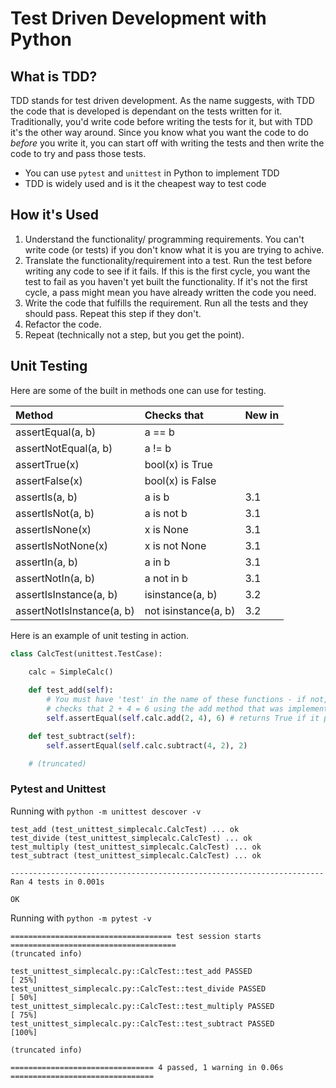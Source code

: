 # Test Driven Development with Python

## What is TDD?
TDD stands for test driven development. As the name suggests, with TDD the code that is developed is dependant on the tests written for it. Traditionally, you'd write code before writing the tests for it, but with TDD it's the other way around. Since you know what you want the code to do *before* you write it, you can start off with writing the tests and then write the code to try and pass those tests.  

- You can use ``pytest`` and ``unittest`` in Python to implement TDD
- TDD is widely used and is it the cheapest way to test code

## How it's Used 
1. Understand the functionality/ programming requirements. You can't write code (or tests) if you don't know what it is you are trying to achive.
2. Translate the functionality/requirement into a test. Run the test before writing any code to see if it fails. If this is the first cycle, you want the test to fail as you haven't yet built the functionality. If it's not the first cycle, a pass might mean you have already written the code you need.
3. Write the code that fulfills the requirement. Run all the tests and they should pass. Repeat this step if they don't.
4. Refactor the code.
5. Repeat (technically not a step, but you get the point).

## Unit Testing

Here are some of the built in methods one can use for testing.

|Method |   Checks that|   New in |
|:---|:---|:---|
|assertEqual(a, b)        |     a == b              ||
|assertNotEqual(a, b)     |     a != b              ||  
|assertTrue(x)            |    bool(x) is True     ||  
|assertFalse(x)           |    bool(x) is False    ||  
|assertIs(a, b)           |    a is b              |3.1|
|assertIsNot(a, b)        |    a is not b          |3.1|
|assertIsNone(x)          |    x is None           |3.1|
|assertIsNotNone(x)       |    x is not None       |3.1|
|assertIn(a, b)           |    a in b              |3.1|
|assertNotIn(a, b)        |    a not in b          |3.1|
|assertIsInstance(a, b)   |    isinstance(a, b)    |3.2|
|assertNotIsInstance(a, b)|    not isinstance(a, b)|3.2|

Here is an example of unit testing in action.
```python
class CalcTest(unittest.TestCase):
    
    calc = SimpleCalc()

    def test_add(self):
        # You must have 'test' in the name of these functions - if not, the python interpreter won't know what to test
        # checks that 2 + 4 = 6 using the add method that was implemented
        self.assertEqual(self.calc.add(2, 4), 6) # returns True if it passes

    def test_subtract(self):
        self.assertEqual(self.calc.subtract(4, 2), 2)

    # (truncated)
```

### Pytest and Unittest
Running with ``python -m unittest descover -v``
```
test_add (test_unittest_simplecalc.CalcTest) ... ok
test_divide (test_unittest_simplecalc.CalcTest) ... ok
test_multiply (test_unittest_simplecalc.CalcTest) ... ok
test_subtract (test_unittest_simplecalc.CalcTest) ... ok

----------------------------------------------------------------------
Ran 4 tests in 0.001s

OK
```

Running with ``python -m pytest -v``
```
==================================== test session starts =====================================
(truncated info)

test_unittest_simplecalc.py::CalcTest::test_add PASSED                                  [ 25%] 
test_unittest_simplecalc.py::CalcTest::test_divide PASSED                               [ 50%] 
test_unittest_simplecalc.py::CalcTest::test_multiply PASSED                             [ 75%] 
test_unittest_simplecalc.py::CalcTest::test_subtract PASSED                             [100%] 

(truncated info)

================================ 4 passed, 1 warning in 0.06s ================================
```
